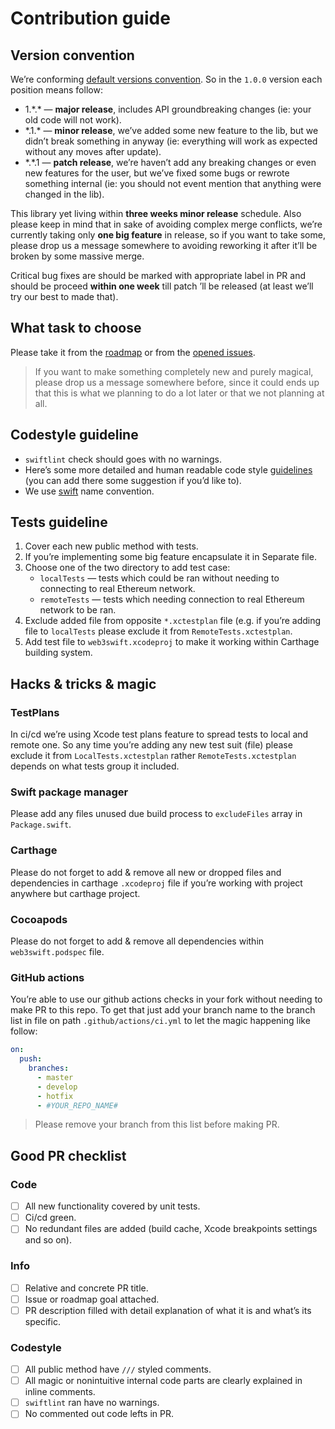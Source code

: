 # Contribution guide
## Version convention
We’re conforming [default versions convention](https://semver.org/).
So in the `1.0.0` version each position means follow:
- 1.\*.* — **major release**, includes API groundbreaking changes (ie: your old code will not work).
- \*.1.* — **minor release**, we’ve added some new feature to the lib, but we didn’t break something in anyway (ie: everything will work as expected without any moves after update).
- \*.*.1 — **patch release**, we’re haven’t add any breaking changes or even new features for the user, but we’ve fixed some bugs or rewrote something internal (ie: you should not event mention that anything were changed in the lib).

This library yet living within **three weeks minor release** schedule. Also please keep in mind that in sake of avoiding complex merge conflicts, we’re currently taking only **one big feature** in release, so if you want to take some, please drop us a message somewhere to avoiding reworking it after it’ll be broken by some massive merge.

Critical bug fixes are should be marked with appropriate label in PR and should be proceed **within one week** till patch ’ll be released (at least we’ll try our best to made that).

## What task to choose
Please take it from the [roadmap](https://hackmd.io/G5znP3xAQY-BVc1X8Y1jSg) or from the [opened issues](https://github.com/skywinder/web3swift/issues?q=is:issue+is:open+sort:updated-desc "").

> If you want to make something completely new and purely magical, please drop us a message somewhere before, since it could ends up that this is what we planning to do a lot later or that we not planning at all.

## Codestyle guideline
- `swiftlint` check should goes with no warnings.
- Here’s some more detailed and human readable code style [guidelines](https://hackmd.io/8bACoAnTSsKc55Os596yCg "") (you can add there some suggestion if you’d like to). 
- We use [swift](https://www.swift.org/documentation/api-design-guidelines/ "") name convention.
## Tests guideline
1. Cover each new public method with tests.
2. If you’re implementing some big feature encapsulate it in Separate file.
3. Choose one of the two directory to add test case:
	* `localTests` — tests which could be ran without needing to connecting to real Ethereum network.
	* `remoteTests` — tests which needing connection to real Ethereum network to be ran.
4. Exclude added file from opposite `*.xctestplan` file (e.g. if you’re adding file to `localTests` please exclude it from `RemoteTests.xctestplan`.
5. Add test file to `web3swift.xcodeproj` to make it working within Carthage building system.

## Hacks & tricks & magic
### TestPlans
In ci/cd we’re using Xcode test plans feature to spread tests to local and remote one. So any time you’re adding any new test suit (file) please exclude it from `LocalTests.xctestplan` rather `RemoteTests.xctestplan` depends on what tests group it included.
### Swift package manager
Please add any files unused due build process to `excludeFiles` array in `Package.swift`.
### Carthage
Please do not forget to add & remove all new or dropped files and dependencies in carthage `.xcodeproj` file if you’re working with project anywhere but carthage project.
### Cocoapods
Please do not forget to add & remove all dependencies within `web3swift.podspec` file.
### GitHub actions
You’re able to use our github actions checks in your fork without needing to make PR to this repo. To get that just add your branch name to the branch list in file on path `.github/actions/ci.yml` to let the magic happening like follow:

```yml
on:
  push:
    branches:
      - master
      - develop
      - hotfix
      - #YOUR_REPO_NAME#
```

> Please remove your branch from this list before making PR.

## Good PR checklist
### Code
- [ ] All new functionality covered by unit tests.
- [ ] Ci/cd green.
- [ ] No redundant files are added (build cache, Xcode breakpoints settings and so on).

### Info
- [ ] Relative and concrete PR title.
- [ ] Issue or roadmap goal attached.
- [ ] PR description filled with detail explanation of what it is and what’s its specific.

### Codestyle
- [ ] All public method have `///` styled comments.
- [ ] All magic or nonintuitive internal code parts are clearly explained in inline comments.
- [ ] `swiftlint` ran have no warnings.
- [ ] No commented out code lefts in PR.